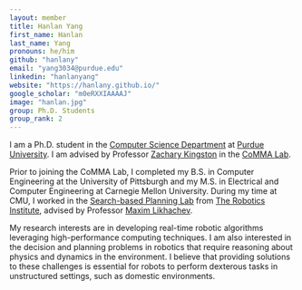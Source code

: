```yaml
---
layout: member
title: Hanlan Yang
first_name: Hanlan
last_name: Yang
pronouns: he/him
github: "hanlany"
email: "yang3034@purdue.edu"
linkedin: "hanlanyang"
website: "https://hanlany.github.io/"
google_scholar: "m0eRXXIAAAAJ"
image: "hanlan.jpg"
group: Ph.D. Students
group_rank: 2
---
```


I am a Ph.D. student in the [Computer Science Department](https://www.cs.purdue.edu/) at [Purdue University](https://www.purdue.edu/). I am advised by Professor [Zachary Kingston](https://commalab.org/members/kingston/) in the [CoMMA Lab](https://commalab.org/).

Prior to joining the CoMMA Lab, I completed my B.S. in Computer Engineering at the University of Pittsburgh and my M.S. in Electrical and Computer Engineering at Carnegie Mellon University. During my time at CMU, I worked in the [Search-based Planning Lab](https://www.ri.cmu.edu/robotics-groups/search-based-planning-laboratory/) from [The Robotics Institute](https://www.ri.cmu.edu/), advised by Professor [Maxim Likhachev](https://www.cs.cmu.edu/~maxim/).

My research interests are in developing real-time robotic algorithms leveraging high-performance computing techniques. I am also interested in the decision and planning problems in robotics that require reasoning about physics and dynamics in the environment. I believe that providing solutions to these challenges is essential for robots to perform dexterous tasks in unstructured settings, such as domestic environments.
